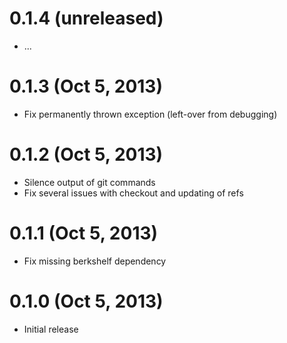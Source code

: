 
# 0.1.4 (unreleased)

* ...

# 0.1.3 (Oct 5, 2013)

* Fix permanently thrown exception (left-over from debugging)

# 0.1.2 (Oct 5, 2013)

* Silence output of git commands
* Fix several issues with checkout and updating of refs

# 0.1.1 (Oct 5, 2013)

* Fix missing berkshelf dependency

# 0.1.0 (Oct 5, 2013)

* Initial release
